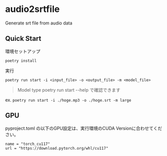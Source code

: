# audio2srtfile
Generate srt file from audio data

## Quick Start

環境セットアップ
```
poetry install
```

実行
```
poetry run start -i <input_file> -o <output_file> -m <model_file>
```

> Model type
> poetry run start --help で確認できます

ex. `poetry run start -i ./hoge.mp3 -o ./hoge.srt -m large`

## GPU

pyproject.toml の以下のGPU設定は、実行環境のCUDA Versionに合わせてください。

```
name = "torch_cu117"
url = "https://download.pytorch.org/whl/cu117"
